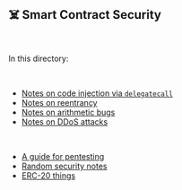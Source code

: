 ## ☠️ Smart Contract Security

<br>

In this directory:

<br>


* [Notes on code injection via `delegatecall`](delegatecall-notes.md)
* [Notes on reentrancy](reentrancy-notes.md)
* [Notes on arithmetic bugs](arithmetic-bugs-notes.md)
* [Notes on DDoS attacks](ddos-notes.md)

<br>


* [A guide for pentesting](pentesting.md)
* [Random security notes](random-notes.md)
* [ERC-20 things](erc-20-things.md)
